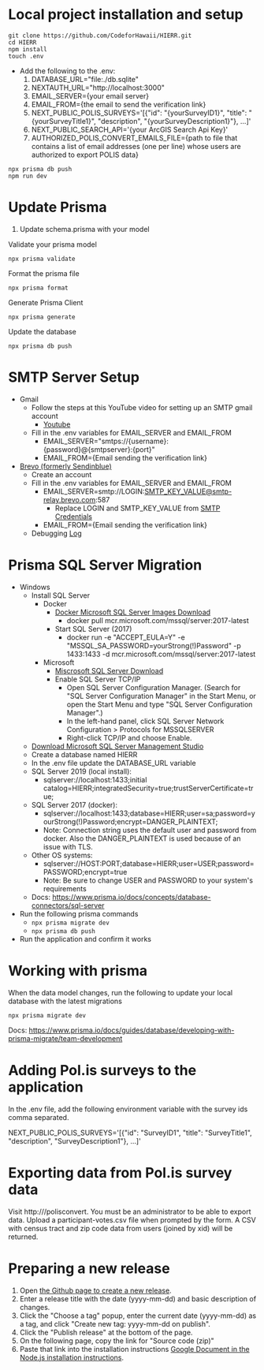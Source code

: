 # Local project installation and setup

```
git clone https://github.com/CodeforHawaii/HIERR.git
cd HIERR
npm install
touch .env
```

- Add the following to the .env:
  1.  DATABASE_URL="file:./db.sqlite"
  2.  NEXTAUTH_URL="http://localhost:3000"
  3.  EMAIL_SERVER={your email server}
  4.  EMAIL_FROM={the email to send the verification link}
  5.  NEXT_PUBLIC_POLIS_SURVEYS='[{"id": "{yourSurveyID1}", "title": "{yourSurveyTitle1}", "description", "{yourSurveyDescription1}"}, ...]'
  6.  NEXT_PUBLIC_SEARCH_API='{your ArcGIS Search Api Key}'
  7.  AUTHORIZED_POLIS_CONVERT_EMAILS_FILE={path to file that contains a list of email addresses (one per line) whose users are authorized to export POLIS data}

```
npx prisma db push
npm run dev
```

# Update Prisma

1. Update schema.prisma with your model

Validate your prisma model

```
npx prisma validate
```

Format the prisma file

```
npx prisma format
```

Generate Prisma Client

```
npx prisma generate
```

Update the database

```
npx prisma db push
```

# SMTP Server Setup

- Gmail
  - Follow the steps at this YouTube video for setting up an SMTP gmail account
    - [Youtube](https://www.youtube.com/watch?v=1YXVdyVuFGA)
  - Fill in the .env variables for EMAIL_SERVER and EMAIL_FROM
    - EMAIL_SERVER="smtps://{username}:{password}@{smtpserver}:{port}"
    - EMAIL_FROM={Email sending the verification link}
- [Brevo (formerly Sendinblue)](https://app.brevo.com)
  - Create an account
  - Fill in the .env variables for EMAIL_SERVER and EMAIL_FROM
    - EMAIL_SERVER=smtp://LOGIN:SMTP_KEY_VALUE@smtp-relay.brevo.com:587
      - Replace LOGIN and SMTP_KEY_VALUE from [SMTP Credentials](https://app.brevo.com/settings/keys/smtp)
    - EMAIL_FROM={Email sending the verification link}
  - Debugging [Log](https://app-smtp.brevo.com/log)

# Prisma SQL Server Migration

- Windows
  - Install SQL Server
    - Docker
      - [Docker Microsoft SQL Server Images Download](https://hub.docker.com/_/microsoft-mssql-server)
        - docker pull mcr.microsoft.com/mssql/server:2017-latest
      - Start SQL Server (2017)
        - docker run -e "ACCEPT_EULA=Y" -e "MSSQL_SA_PASSWORD=yourStrong(!)Password" -p 1433:1433 -d mcr.microsoft.com/mssql/server:2017-latest
    - Microsoft
      - [Miscrosoft SQL Server Download](https://www.microsoft.com/en-us/sql-server/sql-server-downloads)
      - Enable SQL Server TCP/IP
        - Open SQL Server Configuration Manager. (Search for "SQL Server Configuration Manager" in the Start Menu, or open the Start Menu and type "SQL Server Configuration Manager".)
        - In the left-hand panel, click SQL Server Network Configuration > Protocols for MSSQLSERVER
        - Right-click TCP/IP and choose Enable.
  - [Download Microsoft SQL Server Management Studio](https://learn.microsoft.com/en-us/sql/ssms/download-sql-server-management-studio-ssms)
  - Create a database named HIERR
  - In the .env file update the DATABASE_URL variable
  - SQL Server 2019 (local install):
    - sqlserver://localhost:1433;initial catalog=HIERR;integratedSecurity=true;trustServerCertificate=true;
  - SQL Server 2017 (docker):
    - sqlserver://localhost:1433;database=HIERR;user=sa;password=yourStrong(!)Password;encrypt=DANGER_PLAINTEXT;
    - Note: Connection string uses the default user and password from docker. Also the DANGER_PLAINTEXT is used because of an issue with TLS.
  - Other OS systems:
    - sqlserver://HOST:PORT;database=HIERR;user=USER;password=PASSWORD;encrypt=true
    - Note: Be sure to change USER and PASSWORD to your system's requirements
  - Docs: https://www.prisma.io/docs/concepts/database-connectors/sql-server
- Run the following prisma commands
  - `npx prisma migrate dev`
  - `npx prisma db push`
- Run the application and confirm it works

# Working with prisma

When the data model changes, run the following to update your local database with the latest migrations

```
npx prisma migrate dev
```

Docs: https://www.prisma.io/docs/guides/database/developing-with-prisma-migrate/team-development

# Adding Pol.is surveys to the application

In the .env file, add the following environment variable with the survey ids comma separated.

NEXT_PUBLIC_POLIS_SURVEYS='[{"id": "SurveyID1", "title": "SurveyTitle1", "description", "SurveyDescription1"}, ...]'

# Exporting data from Pol.is survey data

Visit http://<hierr server>/polisconvert. You must be an administrator to be able to export data. Upload a participant-votes.csv file when prompted by the form. A CSV with census tract and zip code data from users (joined by xid) will be returned.

# Preparing a new release

1. Open [the Github page to create a new release](https://github.com/CodeforHawaii/HIERR/releases/new).
1. Enter a release title with the date (yyyy-mm-dd) and basic description of changes.
1. Click the "Choose a tag" popup, enter the current date (yyyy-mm-dd) as a tag, and click "Create new tag: yyyy-mm-dd on publish".
1. Click the "Publish release" at the bottom of the page.
1. On the following page, copy the link for "Source code (zip)"
1. Paste that link into the installation instructions [Google Document in the Node.js installation instructions](https://docs.google.com/document/d/1evPMUb8FKiK-BrtP1ILxUfEr9OE8Vwxyew7zUsragCw/edit#heading=h.c5qw6vbumyf6).
